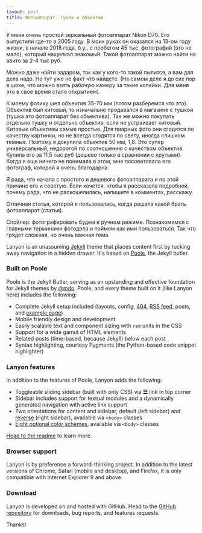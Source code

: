 ```yaml
---
layout: post
title: Фотоаппарат. Тушка и объектив
---
```


У меня очень простой зеркальный фотоаппарат Nikon D70. Его выпустили где-то в 2005 году. В моих руках он оказался на 13-ом году жизни, в начале 2018 года, б.у., с пробегом 45 тыс. фотографий (это не мало), который нащелкал знакомый. Такой фотоаппарат можно найти на авито за 2-4 тыс руб. 

Можно даже найти задаром, так как у кого-то такой пылится, а вам для дела надо. Но тут уже не факт что найдете. 
(На самом деле я до сих пор в шоке, что можно взять рабочую камеру за такие копейки. Для меня это в свое время стало открытием). 

К моему фотику шел объектив 35-70 мм (потом разберемся что это). Объектив был китовый, то изначально продавался в магазине с тушкой (тушка это фотоаппарат без объектива). Так же можно покупать отдельно тушку и отдельно объектив, если не устраивает китовый. Китовые объективы самые простые. Для пиарных фото они сгодятся по качеству картинки, но не всегда сгодятся по свету, иногда слишком темные. Поэтому я докупила объектив 50 мм, 1,8. Это супер универсальный, недорогой по соотношению с качеством объектив. Купила его за 11,5 тыс руб (дешево только в сравнении с крутыми). Когда я еще ничего не понимала в этом, мне посоветовала его фотограф, которой я очень благодарна. 

Я рада, что начала с простого и дешевого фотоаппарата и по этой причине его и советую. Если хочется, чтобы я рассказала подробней, почему рада, что не раскошелилась, напишите в комментах, расскажу. 

Отличная статья, которой я пользовалась, когда решала какой брать фотоаппарат (статья). 

Спойлер: фотографировать будем в ручном режиме. Познакомимся с главными терминами фотодела и поймем как ими пользоваться. Так что грядет сложная, но очень важная тема. 

Lanyon is an unassuming [Jekyll](http://jekyllrb.com) theme that places content first by tucking away navigation in a hidden drawer. It's based on [Poole](http://getpoole.com), the Jekyll butler.

### Built on Poole

Poole is the Jekyll Butler, serving as an upstanding and effective foundation for Jekyll themes by [@mdo](https://twitter.com/mdo). Poole, and every theme built on it (like Lanyon here) includes the following:

* Complete Jekyll setup included (layouts, config, [404](/404), [RSS feed](/atom.xml), posts, and [example page](/about))
* Mobile friendly design and development
* Easily scalable text and component sizing with `rem` units in the CSS
* Support for a wide gamut of HTML elements
* Related posts (time-based, because Jekyll) below each post
* Syntax highlighting, courtesy Pygments (the Python-based code snippet highlighter)

### Lanyon features

In addition to the features of Poole, Lanyon adds the following:

* Toggleable sliding sidebar (built with only CSS) via **☰** link in top corner
* Sidebar includes support for textual modules and a dynamically generated navigation with active link support
* Two orientations for content and sidebar, default (left sidebar) and [reverse](https://github.com/poole/lanyon#reverse-layout) (right sidebar), available via `<body>` classes
* [Eight optional color schemes](https://github.com/poole/lanyon#themes), available via `<body>` classes

[Head to the readme](https://github.com/poole/lanyon#readme) to learn more.

### Browser support

Lanyon is by preference a forward-thinking project. In addition to the latest versions of Chrome, Safari (mobile and desktop), and Firefox, it is only compatible with Internet Explorer 9 and above.

### Download

Lanyon is developed on and hosted with GitHub. Head to the <a href="https://github.com/poole/lanyon">GitHub repository</a> for downloads, bug reports, and features requests.

Thanks!
